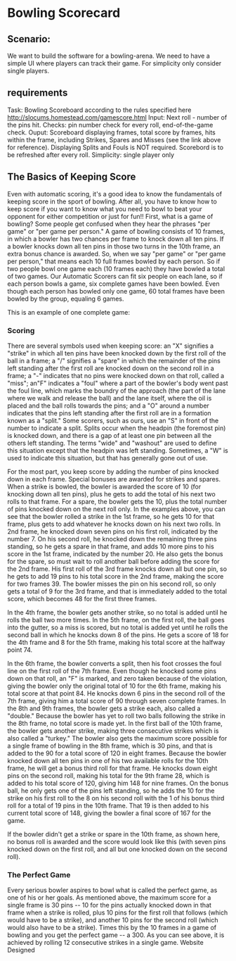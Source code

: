 # Bowling Scorecard

## Scenario:

We want to build the software for a bowling-arena. We need to have a simple UI
where players can track their game. For simplicity only consider single players.

## requirements

Task: Bowling Scoreboard according to the rules specified here
http://slocums.homestead.com/gamescore.html
Input: Next roll - number of the pins hit.
Checks: pin number check for every roll, end-of-the-game check.
Ouput: Scoreboard displaying frames, total score by frames, hits
within the frame, including Strikes, Spares and Misses (see the link
above for reference).
Displaying Splits and Fouls is NOT required.
Scorebord is to be refreshed after every roll.
Simplicity: single player only

## The Basics of Keeping Score

Even with automatic scoring, it's a good idea to know the fundamentals of keeping score in the sport of bowling. After all, you have to know how to keep score if you want to know what you need to bowl to beat your opponent for either competition or just for fun!!
First, what is a game of bowling? Some people get confused when they hear the phrases "per game" or "per game per person." A game of bowling consists of 10 frames, in which a bowler has two chances per frame to knock down all ten pins. If a bowler knocks down all ten pins in those two turns in the 10th frame, an extra bonus chance is awarded.
So, when we say "per game" or "per game per person," that means each 10 full frames bowled by each person. So if two people bowl one game each (10 frames each) they have bowled a total of two games. Our Automatic Scorers can fit six people on each lane, so if each person bowls a game, six complete games have been bowled. Even though each person has bowled only one game, 60 total frames have been bowled by the group, equaling 6 games.

This is an example of one complete game:

### Scoring

There are several symbols used when keeping score: an "X" signifies a "strike" in which all ten pins have been knocked down by the first roll of the ball in a frame; a "/" signifies a "spare" in which the remainder of the pins left standing after the first roll are knocked down on the second roll in a frame; a "-" indicates that no pins were knocked down on that roll, called a "miss"; an"F" indicates a "foul" where a part of the bowler's body went past the foul line, which marks the boundry of the approach (the part of the lane where we walk and release the ball) and the lane itself, where the oil is placed and the ball rolls towards the pins; and a "O" around a number indicates that the pins left standing after the first roll are in a formation known as a "split." Some scorers, such as ours, use an "S" in front of the number to indicate a split. Splits occur when the headpin (the foremost pin) is knocked down, and there is a gap of at least one pin between all the others left standing. The terms "wide" and "washout" are used to define this situation except that the headpin was left standing. Sometimes, a "W" is used to indicate this situation, but that has generally gone out of use.

For the most part, you keep score by adding the number of pins knocked down in each frame. Special bonuses are awarded for strikes and spares. When a strike is bowled, the bowler is awarded the score of 10 (for knocking down all ten pins), plus he gets to add the total of his next two rolls to that frame. For a spare, the bowler gets the 10, plus the total number of pins knocked down on the next roll only. In the examples above, you can see that the bowler rolled a strike in the 1st frame, so he gets 10 for that frame, plus gets to add whatever he knocks down on his next two rolls. In 2nd frame, he knocked down seven pins on his first roll, indicated by the number 7. On his second roll, he knocked down the remaining three pins standing, so he gets a spare in that frame, and adds 10 more pins to his score in the 1st frame, indicated by the number 20. He also gets the bonus for the spare, so must wait to roll another ball before adding the score for the 2nd frame. His first roll of the 3rd frame knocks down all but one pin, so he gets to add 19 pins to his total score in the 2nd frame, making the score for two frames 39. The bowler misses the pin on his second roll, so only gets a total of 9 for the 3rd frame, and that is immediately added to the total score, which becomes 48 for the first three frames.

In the 4th frame, the bowler gets another strike, so no total is added until he rolls the ball two more times. In the 5th frame, on the first roll, the ball goes into the gutter, so a miss is scored, but no total is added yet until he rolls the second ball in which he knocks down 8 of the pins. He gets a score of 18 for the 4th frame and 8 for the 5th frame, making his total score at the halfway point 74.

In the 6th frame, the bowler converts a split, then his foot crosses the foul line on the first roll of the 7th frame. Even though he knocked some pins down on that roll, an "F" is marked, and zero taken because of the violation, giving the bowler only the original total of 10 for the 6th frame, making his total score at that point 84. He knocks down 6 pins in the second roll of the 7th frame, giving him a total score of 90 through seven complete frames.
In the 8th and 9th frames, the bowler gets a strike each, also called a "double." Because the bowler has yet to roll two balls following the strike in the 8th frame, no total score is made yet. In the first ball of the 10th frame, the bowler gets another strike, making three consecutive strikes which is also called a "turkey." The bowler also gets the maximum score possible for a single frame of bowling in the 8th frame, which is 30 pins, and that is added to the 90 for a total score of 120 in eight frames. Because the bowler knocked down all ten pins in one of his two available rolls for the 10th frame, he will get a bonus third roll for that frame. He knocks down eight pins on the second roll, making his total for the 9th frame 28, which is added to his total score of 120, giving him 148 for nine frames. On the bonus ball, he only gets one of the pins left standing, so he adds the 10 for the strike on his first roll to the 8 on his second roll with the 1 of his bonus third roll for a total of 19 pins in the 10th frame. That 19 is then added to his current total score of 148, giving the bowler a final score of 167 for the game.

If the bowler didn't get a strike or spare in the 10th frame, as shown here, no bonus roll is awarded and the score would look like this (with seven pins knocked down on the first roll, and all but one knocked down on the second roll).

### The Perfect Game

Every serious bowler aspires to bowl what is called the perfect game, as one of his or her goals. As mentioned above, the maximum score for a single frame is 30 pins -- 10 for the pins actually knocked down in that frame when a strike is rolled, plus 10 pins for the first roll that follows (which would have to be a strike), and another 10 pins for the second roll (which would also have to be a strike). Times this by the 10 frames in a game of bowling and you get the perfect game -- a 300. As you can see above, it is achieved by rolling 12 consecutive strikes in a single game.
Website Designed
